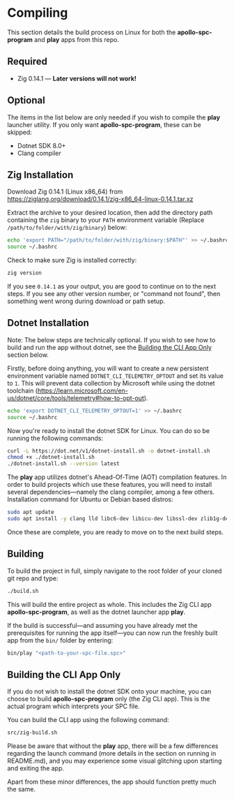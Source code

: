 # Compiling
This section details the build process on Linux for both the **apollo-spc-program** and **play** apps from this repo.

## Required
- Zig 0.14.1 — **Later versions will not work!**

## Optional
The items in the list below are only needed if you wish to compile the **play** launcher utility. If you only want **apollo-spc-program**, these can be skipped:
- Dotnet SDK 8.0+
- Clang compiler

## Zig Installation
Download Zig 0.14.1 (Linux x86_64) from https://ziglang.org/download/0.14.1/zig-x86_64-linux-0.14.1.tar.xz

Extract the archive to your desired location, then add the directory path containing the `zig` binary to your `PATH` environment variable (Replace `/path/to/folder/with/zig/binary`) below:

```bash
echo 'export PATH="/path/to/folder/with/zig/binary:$PATH"' >> ~/.bashrc
source ~/.bashrc
```

Check to make sure Zig is installed correctly:

```bash
zig version
```

If you see `0.14.1` as your output, you are good to continue on to the next steps. If you see any other version number, or "command not found", then something went wrong during download or path setup.

## Dotnet Installation
Note: The below steps are technically optional. If you wish to see how to build and run the app without dotnet, see the [Building the CLI App Only](#building-the-cli-app-only) section below.

Firstly, before doing anything, you will want to create a new persistent environment variable named `DOTNET_CLI_TELEMETRY_OPTOUT` and set its value to `1`. This will prevent data collection by Microsoft while using the dotnet toolchain (https://learn.microsoft.com/en-us/dotnet/core/tools/telemetry#how-to-opt-out).

```bash
echo 'export DOTNET_CLI_TELEMETRY_OPTOUT=1' >> ~/.bashrc
source ~/.bashrc
```

Now you're ready to install the dotnet SDK for Linux. You can do so be running the following commands:
```bash
curl -L https://dot.net/v1/dotnet-install.sh -o dotnet-install.sh
chmod +x ./dotnet-install.sh
./dotnet-install.sh --version latest
```

The **play** app utilizes dotnet's Ahead-Of-Time (AOT) compilation features. In order to build projects which use these features, you will need to install several dependencies—namely the clang compiler, among a few others. Installation command for Ubuntu or Debian based distros:

```bash
sudo apt update
sudo apt install -y clang lld libc6-dev libicu-dev libssl-dev zlib1g-dev
```

Once these are complete, you are ready to move on to the next build steps.

## Building
To build the project in full, simply navigate to the root folder of your cloned git repo and type:

```bash
./build.sh
```

This will build the entire project as whole. This includes the Zig CLI app **apollo-spc-program**, as well as the dotnet launcher app **play**.

If the build is successful—and assuming you have already met the prerequisites for running the app itself—you can now run the freshly built app from the `bin/` folder by entering:
```bash
bin/play "<path-to-your-spc-file.spc>"
```

## Building the CLI App Only
If you do not wish to install the dotnet SDK onto your machine, you can choose to build **apollo-spc-program** only (the Zig CLI app). This is the actual program which interprets your SPC file.

You can build the CLI app using the following command:

```bash
src/zig-build.sh
```

Please be aware that without the **play** app, there will be a few differences regarding the launch command (more details in the section on running in README.md), and you may experience some visual glitching upon starting and exiting the app. 

Apart from these minor differences, the app should function pretty much the same.